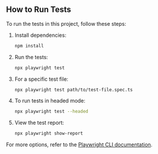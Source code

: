## How to Run Tests

To run the tests in this project, follow these steps:

1. Install dependencies:
    ```bash
    npm install
    ```

2. Run the tests:
    ```bash
    npx playwright test
    ```

3. For a specific test file:
    ```bash
    npx playwright test path/to/test-file.spec.ts
    ```

4. To run tests in headed mode:
    ```bash
    npx playwright test --headed
    ```

5. View the test report:
    ```bash
    npx playwright show-report
    ```

For more options, refer to the [Playwright CLI documentation](https://playwright.dev/docs/cli).